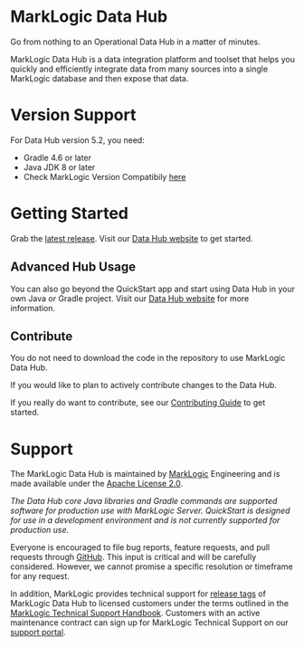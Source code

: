 # MarkLogic Data Hub

Go from nothing to an Operational Data Hub in a matter of minutes.   

MarkLogic Data Hub is a data integration platform and toolset that helps you quickly and efficiently integrate data from many sources into a single MarkLogic database and then expose that data.


# Version Support

For Data Hub version 5.2, you need:  

  - Gradle 4.6 or later
  - Java JDK 8 or later
  - Check MarkLogic Version Compatibily [here](https://docs.marklogic.com/datahub/refs/version-compatibility.html)


# Getting Started
Grab the [latest release](https://github.com/marklogic/marklogic-data-hub/releases). Visit our [Data Hub website](https://docs.marklogic.com/datahub/) to get started.


## Advanced Hub Usage
You can also go beyond the QuickStart app and start using Data Hub in your own Java or Gradle project. Visit our [Data Hub website](https://docs.marklogic.com/datahub/) for more information.


## Contribute
You do not need to download the code in the repository to use MarkLogic Data Hub.

If you would like to plan to actively contribute changes to the Data Hub.

If you really do want to contribute, see our [Contributing Guide](https://github.com/marklogic/marklogic-data-hub/blob/master/CONTRIBUTING.md) to get started.


# Support
The MarkLogic Data Hub is maintained by [MarkLogic][marklogic] Engineering and is made available under the [Apache License 2.0][apache].

_The Data Hub core Java libraries and Gradle commands are supported software for production use with MarkLogic Server. QuickStart is designed for use in a development environment and is not currently supported for production use._

Everyone is encouraged to file bug reports, feature requests, and pull requests through [GitHub][issues]. This input is critical and will be carefully considered. However, we cannot promise a specific resolution or timeframe for any request.

In addition, MarkLogic provides technical support for [release tags][releases] of MarkLogic Data Hub to licensed customers under the terms outlined in the [MarkLogic Technical Support Handbook][handbook]. Customers with an active maintenance contract can sign up for MarkLogic Technical Support on our [support portal][support].


[marklogic]: https://www.marklogic.com/
[apache]: https://www.apache.org/licenses/LICENSE-2.0
[issues]: https://github.com/marklogic/marklogic-data-hub/issues
[releases]: https://github.com/marklogic/marklogic-data-hub/releases
[handbook]: http://www.marklogic.com/files/Mark_Logic_Support_Handbook.pdf
[support]: https://help.marklogic.com/
